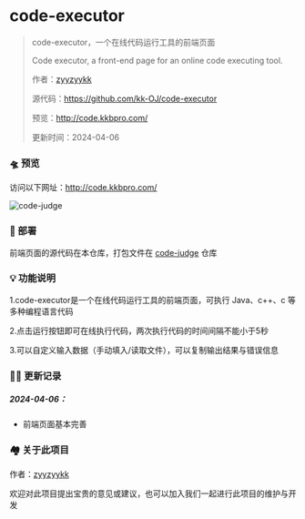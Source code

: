 # code-executor

> code-executor，一个在线代码运行工具的前端页面
>
> Code executor, a front-end page for an online code executing tool.
>
> 作者：[zyyzyykk](https://github.com/zyyzyykk/)
>
> 源代码：https://github.com/kk-OJ/code-executor
>
> 预览：http://code.kkbpro.com/
>
> 更新时间：2024-04-06

### 🛸 预览

访问以下网址：http://code.kkbpro.com/

![code-judge](https://img.kkbapps.com/judge/code-judge-1.3.png)

### 💪 部署

前端页面的源代码在本仓库，打包文件在 [code-judge](https://github.com/kk-OJ/code-judge) 仓库

### 💡 功能说明

1.code-executor是一个在线代码运行工具的前端页面，可执行 Java、c++、c 等多种编程语言代码

2.点击运行按钮即可在线执行代码，两次执行代码的时间间隔不能小于5秒

3.可以自定义输入数据（手动填入/读取文件），可以复制输出结果与错误信息

### 👨‍💻 更新记录

##### 2024-04-06：

- 前端页面基本完善

### 🏘️ 关于此项目

作者：[zyyzyykk](https://github.com/zyyzyykk/)

欢迎对此项目提出宝贵的意见或建议，也可以加入我们一起进行此项目的维护与开发